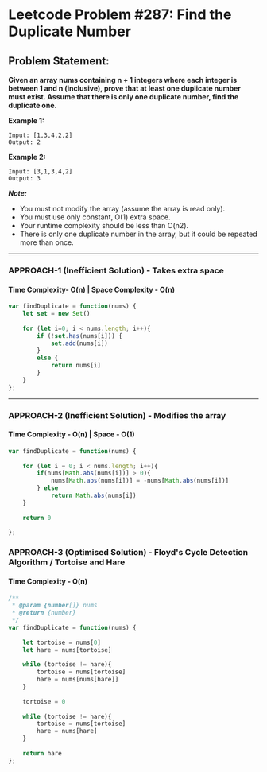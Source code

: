 # Leetcode Problem #287: Find the Duplicate Number

## Problem Statement:

**Given an array nums containing n + 1 integers where each integer is between 1 and n (inclusive), prove that at least one duplicate number must exist. Assume that there is only one duplicate number, find the duplicate one.**

**Example 1:**

```
Input: [1,3,4,2,2]
Output: 2
```

**Example 2:**

```
Input: [3,1,3,4,2]
Output: 3
```

***Note:***

- You must not modify the array (assume the array is read only).
- You must use only constant, O(1) extra space.
- Your runtime complexity should be less than O(n2).
- There is only one duplicate number in the array, but it could be repeated more than once.
---

### APPROACH-1 (Inefficient Solution) - Takes extra space

#### Time Complexity- O(n) | Space Complexity - O(n)

```javascript
var findDuplicate = function(nums) {
    let set = new Set()
    
    for (let i=0; i < nums.length; i++){
        if (!set.has(nums[i])) {
            set.add(nums[i])
        }
        else {
            return nums[i]
        }
    }
};
```

---

### APPROACH-2 (Inefficient Solution) - Modifies the array

#### Time Complexity - O(n) | Space - O(1)

```javascript
var findDuplicate = function(nums) {
    
    for (let i = 0; i < nums.length; i++){      
        if(nums[Math.abs(nums[i])] > 0){
            nums[Math.abs(nums[i])] = -nums[Math.abs(nums[i])]
        } else
            return Math.abs(nums[i])
    }
    
    return 0

};
```

### APPROACH-3 (Optimised Solution) - Floyd's Cycle Detection Algorithm / Tortoise and Hare 

#### Time Complexity - O(n) 

```javascript
/**
 * @param {number[]} nums
 * @return {number}
 */
var findDuplicate = function(nums) {
    
    let tortoise = nums[0]
    let hare = nums[tortoise]
    
    while (tortoise != hare){
        tortoise = nums[tortoise]
        hare = nums[nums[hare]]
    }
    
    tortoise = 0
    
    while (tortoise != hare){
        tortoise = nums[tortoise]
        hare = nums[hare]
    }
    
    return hare
};

```
